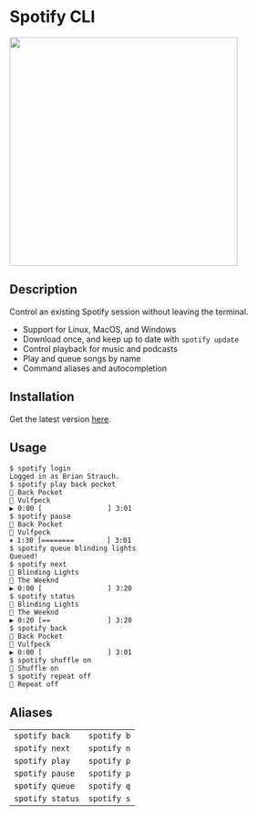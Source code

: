 # Spotify CLI

<img src="https://storage.googleapis.com/pr-newsroom-wp/1/2018/11/Spotify_Logo_RGB_Green.png" width="400">

## Description
Control an existing Spotify session without leaving the terminal.
- Support for Linux, MacOS, and Windows
- Download once, and keep up to date with `spotify update`
- Control playback for music and podcasts
- Play and queue songs by name
- Command aliases and autocompletion

## Installation
Get the latest version <a href="https://github.com/brianstrauch/spotify-cli/releases/latest">here</a>.

## Usage
```
$ spotify login
Logged in as Brian Strauch.
$ spotify play back pocket
🎵 Back Pocket
🎤 Vulfpeck
▶️ 0:00 [                ] 3:01
$ spotify pause
🎵 Back Pocket
🎤 Vulfpeck
⏸ 1:30 [========        ] 3:01
$ spotify queue blinding lights
Queued!
$ spotify next
🎵 Blinding Lights
🎤 The Weeknd
▶️ 0:00 [                ] 3:20
$ spotify status
🎵 Blinding Lights
🎤 The Weeknd
▶️ 0:20 [==              ] 3:20
$ spotify back
🎵 Back Pocket
🎤 Vulfpeck
▶️ 0:00 [                ] 3:01
$ spotify shuffle on
🔀 Shuffle on
$ spotify repeat off
🔁 Repeat off
```

## Aliases
<table>
  <tr>
    <td><code>spotify back</code></td>
    <td><code>spotify b</code></td>
  </tr>
  <tr>
    <td><code>spotify next</code></td>
    <td><code>spotify n</code></td>
  </tr>
  <tr>
    <td><code>spotify play</code></td>
    <td><code>spotify p</code></td>
  </tr>
  <tr>
    <td><code>spotify pause</code></td>
    <td><code>spotify p</code></td>
  </tr>
  <tr>
    <td><code>spotify queue</code></td>
    <td><code>spotify q</code></td>
  </tr>
  <tr>
    <td><code>spotify status</code></td>
    <td><code>spotify s</code></td>
  </tr>
</table>
